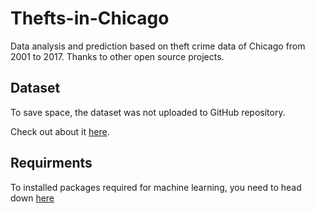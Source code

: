 # Thefts-in-Chicago

Data analysis and prediction based on theft crime data of Chicago from 2001 to 2017. Thanks to other open source projects.

## Dataset

To save space, the dataset was not uploaded to GitHub repository.

Check out about it [here](./Data/README.md).

## Requirments

To installed packages required for machine learning, you need to head down [here](./Deployment/README.md)
